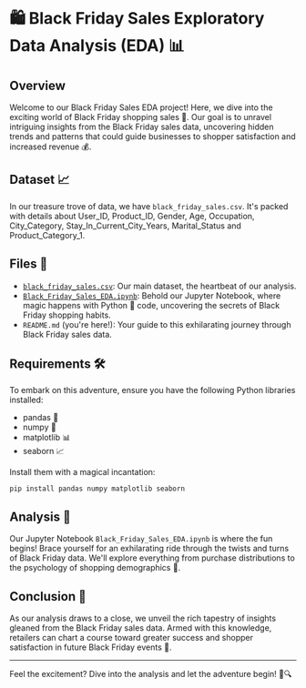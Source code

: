 # 🛍️ Black Friday Sales Exploratory Data Analysis (EDA) 📊

## Overview

Welcome to our Black Friday Sales EDA project! Here, we dive into the exciting world of Black Friday shopping sales 🎉. Our goal is to unravel intriguing insights from the Black Friday sales data, uncovering hidden trends and patterns that could guide businesses to shopper satisfaction and increased revenue 💰.

## Dataset 📈

In our treasure trove of data, we have `black_friday_sales.csv`. It's packed with details about User_ID, Product_ID, Gender, Age, Occupation, City_Category, Stay_In_Current_City_Years, Marital_Status and Product_Category_1.

## Files 📁

- [`black_friday_sales.csv`](https://github.com/Analyticalgeek/Exploratory-Data-Analysis/blob/main/Black%20Friday%20Sales%20Exploratory%20Data%20Analysis%20(EDA)/BlackFriday.csv): Our main dataset, the heartbeat of our analysis.
- [`Black_Friday_Sales_EDA.ipynb`](https://github.com/Analyticalgeek/Exploratory-Data-Analysis/blob/main/Black%20Friday%20Sales%20Exploratory%20Data%20Analysis%20(EDA)/Black%20Friday%20Sales%20Analysis.ipynb): Behold our Jupyter Notebook, where magic happens with Python 🐍 code, uncovering the secrets of Black Friday shopping habits.
- `README.md` (you're here!): Your guide to this exhilarating journey through Black Friday sales data.

## Requirements 🛠️

To embark on this adventure, ensure you have the following Python libraries installed:

- pandas 🐼
- numpy 🔢
- matplotlib 📊
- seaborn 📈

Install them with a magical incantation:

```
pip install pandas numpy matplotlib seaborn
```

## Analysis 🧐

Our Jupyter Notebook `Black_Friday_Sales_EDA.ipynb` is where the fun begins! Brace yourself for an exhilarating ride through the twists and turns of Black Friday data. We'll explore everything from purchase distributions to the psychology of shopping demographics 🤔.

## Conclusion 🎇

As our analysis draws to a close, we unveil the rich tapestry of insights gleaned from the Black Friday sales data. Armed with this knowledge, retailers can chart a course toward greater success and shopper satisfaction in future Black Friday events 🚀.

---

Feel the excitement? Dive into the analysis and let the adventure begin! 🚀🔍
